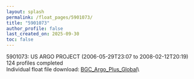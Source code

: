 ```yaml
---
layout: splash
permalink: /float_pages/5901073/
title: "5901073"
author_profile: false
last_created_on: 2025-09-30
toc: false
---
```

 
5901073: US ARGO PROJECT (2006-05-29T23:07 to 2008-02-12T20:19)\
124 profiles completed\
Individual float file download: [BGC_Argo_Plus_Global](https://ftp.soest.hawaii.edu/bgc_argo_plus/Individual_Floats/outliers_removed/5901073_Sprof_processed.nc)\
